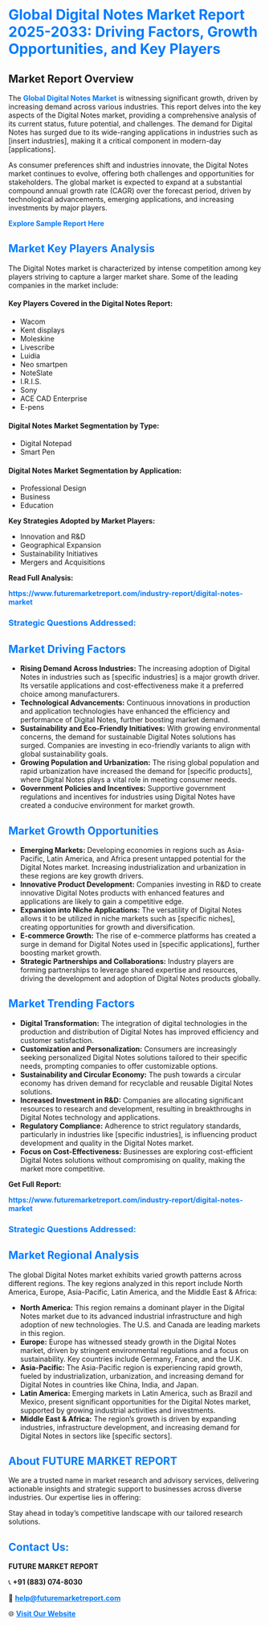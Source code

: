 <h1 style="color: #007BFF;">Global Digital Notes Market Report 2025-2033: Driving Factors, Growth Opportunities, and Key Players</h1>

<section id="overview">
<h2>Market Report Overview</h2>
<p>The <a href="https://www.futuremarketreport.com/industry-report/digital-notes-market" style="color: #007BFF; text-decoration: none;"><strong>Global Digital Notes Market</strong></a> is witnessing significant growth, driven by increasing demand across various industries. This report delves into the key aspects of the Digital Notes market, providing a comprehensive analysis of its current status, future potential, and challenges. The demand for Digital Notes has surged due to its wide-ranging applications in industries such as [insert industries], making it a critical component in modern-day [applications].</p>
<p>As consumer preferences shift and industries innovate, the Digital Notes market continues to evolve, offering both challenges and opportunities for stakeholders. The global market is expected to expand at a substantial compound annual growth rate (CAGR) over the forecast period, driven by technological advancements, emerging applications, and increasing investments by major players.</p>
</section>

<section id="overview">
<p><a href="https://www.futuremarketreport.com/request-sample/reportId=61185" style="color: #007BFF; text-decoration: none;"><strong>Explore Sample Report Here</strong></a></p>
</section>

<section id="key-players">
<h2 style="color: #007BFF;">Market Key Players Analysis</h2>
<p>The Digital Notes market is characterized by intense competition among key players striving to capture a larger market share. Some of the leading companies in the market include:</p>
<h4>Key Players Covered in the Digital Notes Report:</h4>
<ul><li>Wacom</li><li>Kent displays</li><li>Moleskine</li><li>Livescribe</li><li>Luidia</li><li>Neo smartpen</li><li>NoteSlate</li><li>I.R.I.S.</li><li>Sony</li><li>ACE CAD Enterprise</li><li>E-pens</li></ul>
<h4>Digital Notes Market Segmentation by Type:</h4>
<ul><li>Digital Notepad</li><li>Smart Pen</li></ul>

<h4>Digital Notes Market Segmentation by Application:</h4>
<ul><li>Professional Design</li><li>Business</li><li>Education</li></ul>
<p><strong>Key Strategies Adopted by Market Players:</strong></p>
<ul>
<li>Innovation and R&D</li>
<li>Geographical Expansion</li>
<li>Sustainability Initiatives</li>
<li>Mergers and Acquisitions</li>
</ul>
</section>

<section>
<p><strong>Read Full Analysis: </strong></p><a href="https://www.futuremarketreport.com/industry-report/digital-notes-market" style="color: #007BFF; text-decoration: none;"><strong>https://www.futuremarketreport.com/industry-report/digital-notes-market</strong></a>
<h3 style="color: #007BFF;">Strategic Questions Addressed:</h3>
</section>

<section id="driving-factors">
<h2 style="color: #007BFF;">Market Driving Factors</h2>
<ul>
<li><strong>Rising Demand Across Industries:</strong> The increasing adoption of Digital Notes in industries such as [specific industries] is a major growth driver. Its versatile applications and cost-effectiveness make it a preferred choice among manufacturers.</li>
<li><strong>Technological Advancements:</strong> Continuous innovations in production and application technologies have enhanced the efficiency and performance of Digital Notes, further boosting market demand.</li>
<li><strong>Sustainability and Eco-Friendly Initiatives:</strong> With growing environmental concerns, the demand for sustainable Digital Notes solutions has surged. Companies are investing in eco-friendly variants to align with global sustainability goals.</li>
<li><strong>Growing Population and Urbanization:</strong> The rising global population and rapid urbanization have increased the demand for [specific products], where Digital Notes plays a vital role in meeting consumer needs.</li>
<li><strong>Government Policies and Incentives:</strong> Supportive government regulations and incentives for industries using Digital Notes have created a conducive environment for market growth.</li>
</ul>
</section>

<section id="growth-opportunities">
<h2 style="color: #007BFF;">Market Growth Opportunities</h2>
<ul>
<li><strong>Emerging Markets:</strong> Developing economies in regions such as Asia-Pacific, Latin America, and Africa present untapped potential for the Digital Notes market. Increasing industrialization and urbanization in these regions are key growth drivers.</li>
<li><strong>Innovative Product Development:</strong> Companies investing in R&D to create innovative Digital Notes products with enhanced features and applications are likely to gain a competitive edge.</li>
<li><strong>Expansion into Niche Applications:</strong> The versatility of Digital Notes allows it to be utilized in niche markets such as [specific niches], creating opportunities for growth and diversification.</li>
<li><strong>E-commerce Growth:</strong> The rise of e-commerce platforms has created a surge in demand for Digital Notes used in [specific applications], further boosting market growth.</li>
<li><strong>Strategic Partnerships and Collaborations:</strong> Industry players are forming partnerships to leverage shared expertise and resources, driving the development and adoption of Digital Notes products globally.</li>
</ul>
</section>

<section id="trending-factors">
<h2 style="color: #007BFF;">Market Trending Factors</h2>
<ul>
<li><strong>Digital Transformation:</strong> The integration of digital technologies in the production and distribution of Digital Notes has improved efficiency and customer satisfaction.</li>
<li><strong>Customization and Personalization:</strong> Consumers are increasingly seeking personalized Digital Notes solutions tailored to their specific needs, prompting companies to offer customizable options.</li>
<li><strong>Sustainability and Circular Economy:</strong> The push towards a circular economy has driven demand for recyclable and reusable Digital Notes solutions.</li>
<li><strong>Increased Investment in R&D:</strong> Companies are allocating significant resources to research and development, resulting in breakthroughs in Digital Notes technology and applications.</li>
<li><strong>Regulatory Compliance:</strong> Adherence to strict regulatory standards, particularly in industries like [specific industries], is influencing product development and quality in the Digital Notes market.</li>
<li><strong>Focus on Cost-Effectiveness:</strong> Businesses are exploring cost-efficient Digital Notes solutions without compromising on quality, making the market more competitive.</li>
</ul>
</section>

<section>
<p><strong>Get Full Report: </strong></p><a href="https://www.futuremarketreport.com/industry-report/digital-notes-market" style="color: #007BFF; text-decoration: none;"><strong>https://www.futuremarketreport.com/industry-report/digital-notes-market</strong></a>
<h3 style="color: #007BFF;">Strategic Questions Addressed:</h3>
</section>


<section id="regional-analysis">
<h2 style="color: #007BFF;">Market Regional Analysis</h2>
<p>The global Digital Notes market exhibits varied growth patterns across different regions. The key regions analyzed in this report include North America, Europe, Asia-Pacific, Latin America, and the Middle East & Africa:</p>
<ul>
<li><strong>North America:</strong> This region remains a dominant player in the Digital Notes market due to its advanced industrial infrastructure and high adoption of new technologies. The U.S. and Canada are leading markets in this region.</li>
<li><strong>Europe:</strong> Europe has witnessed steady growth in the Digital Notes market, driven by stringent environmental regulations and a focus on sustainability. Key countries include Germany, France, and the U.K.</li>
<li><strong>Asia-Pacific:</strong> The Asia-Pacific region is experiencing rapid growth, fueled by industrialization, urbanization, and increasing demand for Digital Notes in countries like China, India, and Japan.</li>
<li><strong>Latin America:</strong> Emerging markets in Latin America, such as Brazil and Mexico, present significant opportunities for the Digital Notes market, supported by growing industrial activities and investments.</li>
<li><strong>Middle East & Africa:</strong> The region’s growth is driven by expanding industries, infrastructure development, and increasing demand for Digital Notes in sectors like [specific sectors].</li>
</ul>
</section>

<footer>
<h2 style="color: #007BFF;">About FUTURE MARKET REPORT</h2>
<p>We are a trusted name in market research and advisory services, delivering actionable insights and strategic support to businesses across diverse industries. Our expertise lies in offering:</p>

<p>Stay ahead in today’s competitive landscape with our tailored research solutions.</p>

<h2 style="color: #007BFF;">Contact Us:</h2>
<p><strong>FUTURE MARKET REPORT</strong></p>
<p>📞 <strong>+91 (883) 074-8030</strong></p>
<p>📧 <strong><a href="mailto:help@futuremarketreport.com" style="color: #007BFF;">help@futuremarketreport.com</a></strong></p>
<p>🌐 <strong><a href="https://www.futuremarketreport.com/" style="color: #007BFF;">Visit Our Website</a></strong></p>
</footer>